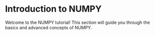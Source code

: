 # Introduction to NUMPY

Welcome to the NUMPY tutorial! This section will guide you through the basics and advanced concepts of NUMPY.
